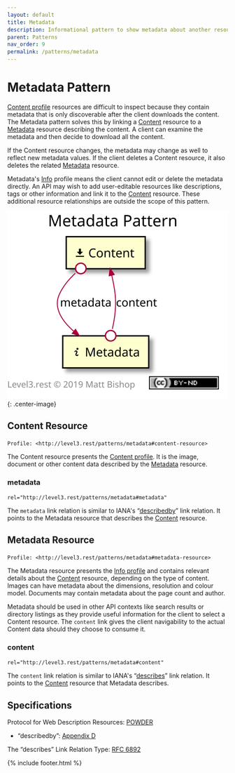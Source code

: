 ```yaml
---
layout: default
title: Metadata
description: Informational pattern to show metadata about another resource, like a content resource.
parent: Patterns
nav_order: 9
permalink: /patterns/metadata
---
```

# Metadata Pattern

[Content profile](../profiles/content.md) resources are difficult to inspect because they contain metadata that is only discoverable after the client downloads the content. The Metadata pattern solves this by linking a [Content](#content-resource) resource to a [Metadata](#metadata-resource) resource describing the content. A client can examine the metadata and then decide to download all the content.

If the Content resource changes, the metadata may change as well to reflect new metadata values. If the client deletes a Content resource, it also deletes the related [Metadata](#metadata-resource) resource.

Metadata's [Info](../profiles/info.md) profile means the client cannot edit or delete the metadata directly. An API may wish to add user-editable resources like descriptions, tags or other information and link it to the [Content](#content-resource) resource. These additional resource relationships are outside the scope of this pattern.

![](metadata/relations.svg){: .center-image}

## Content Resource

`Profile: <http://level3.rest/patterns/metadata#content-resource>`

The Content resource presents the [Content profile](../profiles/content.md). It is the image, document or other content data described by the [Metadata](#metadata-resource) resource.

### metadata

```
rel="http://level3.rest/patterns/metadata#metadata"
```

The `metadata` link relation is similar to IANA's “[describedby](https://www.w3.org/TR/powder-dr/#appD)” link relation. It points to the Metadata resource that describes the [Content](#content-resource) resource.

## Metadata Resource

`Profile: <http://level3.rest/patterns/metadata#metadata-resource>`

The Metadata resource presents the [Info profile](../profiles/info.md) and contains relevant details about the [Content](#content-resource) resource, depending on the type of content. Images can have metadata about the dimensions, resolution and colour model. Documents may contain metadata about the page count and author. 

Metadata should be used in other API contexts like search results or directory listings as they provide useful information for the client to select a Content resource. The `content` link gives the client navigability to the actual Content data should they choose to consume it.

### content

```
rel="http://level3.rest/patterns/metadata#content"
```

The `content` link relation is similar to IANA's “[describes](https://tools.ietf.org/html/rfc6892)” link relation. It points to the [Content](#content-resource) resource that Metadata describes.

## Specifications

Protocol for Web Description Resources: [POWDER](https://www.w3.org/TR/powder-dr/)

- “describedby”: [Appendix D](https://www.w3.org/TR/powder-dr/#appD)

The “describes” Link Relation Type: [RFC 6892](https://tools.ietf.org/html/rfc6892)

{% include footer.html %}
